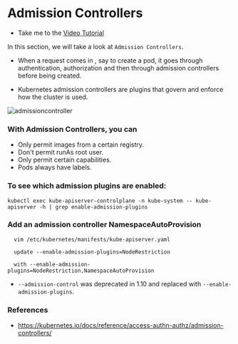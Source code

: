 # Admission Controllers

  - Take me to the [Video Tutorial](https://kodekloud.com/topic/admission-controllers/)

In this section, we will take a look at `Admission Controllers`.

  - When a request comes in , say to create a pod, it goes through authentication, authorization and then through admission controllers before being created.

  - Kubernetes admission controllers are plugins that govern and enforce how the cluster is used.

  ![admissioncontroller](../../images/admissioncontroller1.png)


### With Admission Controllers, you can

- Only permit images from a certain registry.
- Don't permit runAs root user.
- Only permit certain capabilities.
- Pods always have labels.


### To see which admission plugins are enabled:

    kubectl exec kube-apiserver-controlplane -n kube-system -- kube-apiserver -h | grep enable-admission-plugins


### Add an admission controller NamespaceAutoProvision

      vim /etc/kubernetes/manifests/kube-apiserver.yaml

      update --enable-admission-plugins=NodeRestriction

      with --enable-admission-plugins=NodeRestriction,NamespaceAutoProvision


  - `--admission-control` was deprecated in 1.10 and replaced with `--enable-admission-plugins`.


### References

- https://kubernetes.io/docs/reference/access-authn-authz/admission-controllers/
